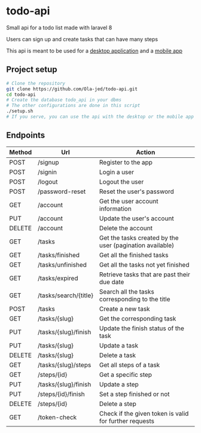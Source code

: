 # todo-api
Small api for a todo list made with laravel 8

Users can sign up and create tasks that can have many steps

This api is meant to be used for a [desktop application](https://github.com/Ola-jed/QTodo) and a [mobile app](https://github.com/Ola-jed/todolist)

## Project setup
```bash
# Clone the repository
git clone https://github.com/Ola-jed/todo-api.git
cd todo-api
# Create the database todo_api in your dbms
# The other configurations are done in this script
./setup.sh
# If you serve, you can use the api with the desktop or the mobile app
```

## Endpoints

| __Method__ | __Url__               | __Action__                                               |
|------------|-----------------------|----------------------------------------------------------|
| POST       | /signup               | Register to the app                                      |
| POST       | /signin               | Login a user                                             |
| POST       | /logout               | Logout the user                                          |
| POST       | /password-reset       | Reset the user's password                                |
| GET        | /account              | Get the user account information                         |
| PUT        | /account              | Update the user's account                                |
| DELETE     | /account              | Delete the account                                       |
| GET        | /tasks                | Get the tasks created by the user (pagination available) |
| GET        | /tasks/finished       | Get all the finished tasks                               |
| GET        | /tasks/unfinished     | Get all the tasks not yet finished                       |
| GET        | /tasks/expired        | Retrieve tasks that are past their due date              |
| GET        | /tasks/search/{title} | Search all the tasks corresponding to the title          |
| POST       | /tasks                | Create a new task                                        |
| GET        | /tasks/{slug}         | Get the corresponding task                               |
| PUT        | /tasks/{slug}/finish  | Update the finish status of the task                     |
| PUT        | /tasks/{slug}         | Update a task                                            |
| DELETE     | /tasks/{slug}         | Delete a task                                            |
| GET        | /tasks/{slug}/steps   | Get all steps of a task                                  |
| GET        | /steps/{id}           | Get a specific step                                      |
| PUT        | /tasks/{slug}/finish  | Update a step                                            |
| PUT        | /steps/{id}/finish    | Set a step finished or not                               |
| DELETE     | /steps/{id}           | Delete a step                                            |
| GET        | /token-check          | Check if the given token is valid for further requests   |
